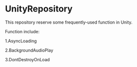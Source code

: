 # UnityRepository

This repository reserve some frequently-used function in Unity.

Function include:

1.AsyncLoading

2.BackgroundAudioPlay

3.DontDestroyOnLoad

